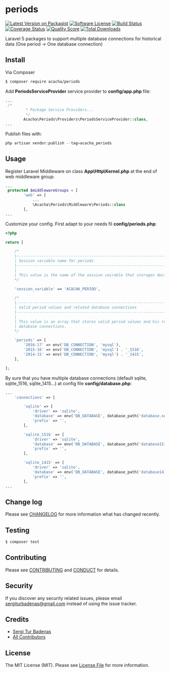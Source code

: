 # periods

[![Latest Version on Packagist][ico-version]][link-packagist]
[![Software License][ico-license]](LICENSE.md)
[![Build Status][ico-travis]][link-travis]
[![Coverage Status][ico-scrutinizer]][link-scrutinizer]
[![Quality Score][ico-code-quality]][link-code-quality]
[![Total Downloads][ico-downloads]][link-downloads]

Laravel 5 packages to support multiple database connections for 
historical data (One period -> One database connection)

## Install

Via Composer

``` bash
$ composer require acacha/periods
```

Add **PeriodsServiceProvider** service provider to **config/app.php** file:

```php
...
 /*
         * Package Service Providers...
         */
        Acacha\Periods\Providers\PeriodsServiceProvider::class,
...
```

Publish files with:

```php
php artisan vendor:publish --tag=acacha_periods
``` 

## Usage

Register Laravel Middleware on class **App\Http\Kernel.php** at the end
of web middleware group:

``` php
...
 protected $middlewareGroups = [
        'web' => [
            ...
            \Acacha\Periods\Middleware\Periods::class
        ],
...
```

Customize your config. First adapt to your needs fil **config/periods.php**:

```php
<?php

return [

    /*
    |--------------------------------------------------------------------------
    | Session variable name for periods
    |--------------------------------------------------------------------------
    |
    | This value is the name of the session vairable that storages desired period.
    */

    'session_variable' => 'ACACHA_PERIOD',

    /*
    |--------------------------------------------------------------------------
    | Valid period values and related database connections
    |--------------------------------------------------------------------------
    |
    | This value is an array that stores valid period values and his related
    | database connections.
    */

    'periods' => [
        '2016-17' => env('DB_CONNECTION', 'mysql'),
        '2015-16' => env('DB_CONNECTION', 'mysql') . '_1516',
        '2014-15' => env('DB_CONNECTION', 'mysql') . '_1415',
    ],

];
```

By sure that you have multiple database connections 
(default sqlite, sqlite_1516, sqlite_1415...) at config file **config/database.php**:

```php
...
    'connections' => [

        'sqlite' => [
            'driver' => 'sqlite',
            'database' => env('DB_DATABASE', database_path('database.sqlite')),
            'prefix' => '',
        ],

        'sqlite_1516' => [
            'driver' => 'sqlite',
            'database' => env('DB_DATABASE', database_path('database1516.sqlite')),
            'prefix' => '',
        ],

        'sqlite_1415' => [
            'driver' => 'sqlite',
            'database' => env('DB_DATABASE', database_path('database1415.sqlite')),
            'prefix' => '',
        ],
...
```

## Change log

Please see [CHANGELOG](CHANGELOG.md) for more information what has changed recently.

## Testing

``` bash
$ composer test
```

## Contributing

Please see [CONTRIBUTING](CONTRIBUTING.md) and [CONDUCT](CONDUCT.md) for details.

## Security

If you discover any security related issues, please email sergiturbadenas@gmail.com instead of using the issue tracker.

## Credits

- [Sergi Tur Badenas][link-author]
- [All Contributors][link-contributors]

## License

The MIT License (MIT). Please see [License File](LICENSE.md) for more information.

[ico-version]: https://img.shields.io/packagist/v/acacha/periods.svg?style=flat-square
[ico-license]: https://img.shields.io/badge/license-MIT-brightgreen.svg?style=flat-square
[ico-travis]: https://img.shields.io/travis/acacha/periods/master.svg?style=flat-square
[ico-scrutinizer]: https://img.shields.io/scrutinizer/coverage/g/acacha/periods.svg?style=flat-square
[ico-code-quality]: https://img.shields.io/scrutinizer/g/acacha/periods.svg?style=flat-square
[ico-downloads]: https://img.shields.io/packagist/dt/acacha/periods.svg?style=flat-square

[link-packagist]: https://packagist.org/packages/acacha/periods
[link-travis]: https://travis-ci.org/acacha/periods
[link-scrutinizer]: https://scrutinizer-ci.com/g/acacha/periods/code-structure
[link-code-quality]: https://scrutinizer-ci.com/g/acacha/periods
[link-downloads]: https://packagist.org/packages/acacha/periods
[link-author]: https://github.com/acacha
[link-contributors]: ../../contributors
